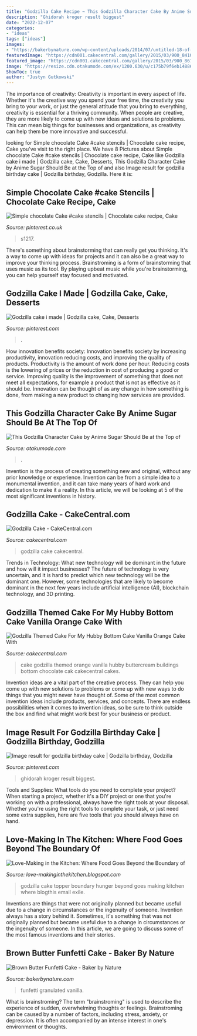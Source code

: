 ```yaml
---
title: "Godzilla Cake Recipe ~ This Godzilla Character Cake By Anime Sugar Should Be At The Top Of"
description: "Ghidorah kroger result biggest"
date: "2022-12-07"
categories:
- "ideas"
tags: ["ideas"]
images:
- "https://bakerbynature.com/wp-content/uploads/2014/07/untitled-18-of-38-1.jpg"
featuredImage: "https://cdn001.cakecentral.com/gallery/2015/03/900_841098dyny_img-20140517-02887.jpg"
featured_image: "https://cdn001.cakecentral.com/gallery/2015/03/900_867344hJuO_godzilla-cake.jpg"
image: "https://resize.cdn.otakumode.com/ex/1200.630/u/c175b79f6eb14886bb0269d05e5d188e.jpg"
ShowToc: true
author: "Justyn Gutkowski"
---
```



The importance of creativity:
Creativity is important in every aspect of life. Whether it's the creative way you spend your free time, the creativity you bring to your work, or just the general attitude that you bring to everything, creativity is essential for a thriving community. When people are creative, they are more likely to come up with new ideas and solutions to problems. This can mean big things for businesses and organizations, as creativity can help them be more innovative and successful.

	

		
looking for Simple chocolate Cake #cake stencils | Chocolate cake recipe, Cake you've visit to the right place. We have 8 Pictures about Simple chocolate Cake #cake stencils | Chocolate cake recipe, Cake like Godzilla cake i made | Godzilla cake, Cake, Desserts, This Godzilla Character Cake by Anime Sugar Should Be at the Top of and also Image result for godzilla birthday cake | Godzilla birthday, Godzilla. Here it is:
		
    
## Simple Chocolate Cake #cake Stencils | Chocolate Cake Recipe, Cake

<img loading=lazy src="https://i.pinimg.com/originals/ed/b4/29/edb429e9654c7eb508354a69f1d9e8cc.jpg" onerror="this.onerror=null;this.src='https://tse2.mm.bing.net/th?id=OIP.Edn1HIIzvXmftxfGO27EcwHaJ3&amp;pid=15.1';" alt="Simple chocolate Cake #cake stencils | Chocolate cake recipe, Cake">

_Source: pinterest.co.uk_

>s1217. 

	

There's something about brainstorming that can really get you thinking. It's a way to come up with ideas for projects and it can also be a great way to improve your thinking process. Brainstroming is a form of brainstorming that uses music as its tool. By playing upbeat music while you're brainstorming, you can help yourself stay focused and motivated.

    
## Godzilla Cake I Made | Godzilla Cake, Cake, Desserts

<img loading=lazy src="https://i.pinimg.com/originals/b2/32/b5/b232b5786fa7c9b3b76adb49b1a9ae98.jpg" onerror="this.onerror=null;this.src='https://tse1.mm.bing.net/th?id=OIP.5ga1UTPoW22_CZBC3dODzgHaFL&amp;pid=15.1';" alt="Godzilla cake i made | Godzilla cake, Cake, Desserts">

_Source: pinterest.com_

>. 

	

How innovation benefits society:
Innovation benefits society by increasing productivity, innovation reducing costs, and improving the quality of products. Productivity is the amount of work done per hour. Reducing costs is the lowering of prices or the reduction in cost of producing a good or service. Improving quality is the improvement of something that does not meet all expectations, for example a product that is not as effective as it should be. Innovation can be thought of as any change in how something is done, from making a new product to changing how services are provided.

    
## This Godzilla Character Cake By Anime Sugar Should Be At The Top Of

<img loading=lazy src="https://resize.cdn.otakumode.com/ex/1200.630/u/c175b79f6eb14886bb0269d05e5d188e.jpg" onerror="this.onerror=null;this.src='https://tse3.mm.bing.net/th?id=OIP.bPTGFAV5IhRFaM2kH1e8TgHaD4&amp;pid=15.1';" alt="This Godzilla Character Cake by Anime Sugar Should Be at the Top of">

_Source: otakumode.com_

>. 

	

Invention is the process of creating something new and original, without any prior knowledge or experience. Invention can be from a simple idea to a monumental invention, and it can take many years of hard work and dedication to make it a reality. In this article, we will be looking at 5 of the most significant inventions in history.

    
## Godzilla Cake - CakeCentral.com

<img loading=lazy src="https://cdn001.cakecentral.com/gallery/2015/03/900_867344hJuO_godzilla-cake.jpg" onerror="this.onerror=null;this.src='https://tse3.mm.bing.net/th?id=OIP.gcGrIWQu3IuBxX7pXxMRjgHaJ4&amp;pid=15.1';" alt="Godzilla Cake - CakeCentral.com">

_Source: cakecentral.com_

>godzilla cake cakecentral. 

	

Trends in Technology: What new technology will be dominant in the future and how will it impact businesses?
The future of technology is very uncertain, and it is hard to predict which new technology will be the dominant one. However, some technologies that are likely to become dominant in the next few years include artificial intelligence (AI), blockchain technology, and 3D printing.

    
## Godzilla Themed Cake For My Hubby Bottom Cake Vanilla Orange Cake With

<img loading=lazy src="https://cdn001.cakecentral.com/gallery/2015/03/900_841098dyny_img-20140517-02887.jpg" onerror="this.onerror=null;this.src='https://tse2.mm.bing.net/th?id=OIP.LeUR0qqCMTpl1_9DmLmFQAHaJ4&amp;pid=15.1';" alt="Godzilla Themed Cake For My Hubby Bottom Cake Vanilla Orange Cake With">

_Source: cakecentral.com_

>cake godzilla themed orange vanilla hubby buttercream buildings bottom chocolate cak cakecentral cakes. 

	

Invention ideas are a vital part of the creative process. They can help you come up with new solutions to problems or come up with new ways to do things that you might never have thought of. Some of the most common invention ideas include products, services, and concepts. There are endless possibilities when it comes to invention ideas, so be sure to think outside the box and find what might work best for your business or product.

    
## Image Result For Godzilla Birthday Cake | Godzilla Birthday, Godzilla

<img loading=lazy src="https://i.pinimg.com/originals/cb/66/53/cb6653d2e9efdfc13a465a36ef17ef1f.jpg" onerror="this.onerror=null;this.src='https://tse3.mm.bing.net/th?id=OIP.rQ5xlCDSSw6g8owkNxMxUQHaJ4&amp;pid=15.1';" alt="Image result for godzilla birthday cake | Godzilla birthday, Godzilla">

_Source: pinterest.com_

>ghidorah kroger result biggest. 

	

Tools and Supplies: What tools do you need to complete your project?
When starting a project, whether it's a DIY project or one that you're working on with a professional, always have the right tools at your disposal. Whether you're using the right tools to complete your task, or just need some extra supplies, here are five tools that you should always have on hand.

    
## Love-Making In The Kitchen: Where Food Goes Beyond The Boundary Of

<img loading=lazy src="https://1.bp.blogspot.com/-wmdhHBUwnx4/U4l__9vdmLI/AAAAAAAABxk/YWLAi98FhSA/s1600/IMG_1318.JPG" onerror="this.onerror=null;this.src='https://tse2.mm.bing.net/th?id=OIP.uHmGsr07YH12yIDLzweh2QHaJ4&amp;pid=15.1';" alt="Love-Making in the Kitchen: Where Food Goes Beyond the Boundary of">

_Source: love-makinginthekitchen.blogspot.com_

>godzilla cake topper boundary hunger beyond goes making kitchen where blogthis email exile. 

	

Inventions are things that were not originally planned but became useful due to a change in circumstances or the ingenuity of someone.
Invention always has a story behind it. Sometimes, it's something that was not originally planned but became useful due to a change in circumstances or the ingenuity of someone. In this article, we are going to discuss some of the most famous inventions and their stories.

    
## Brown Butter Funfetti Cake - Baker By Nature

<img loading=lazy src="https://bakerbynature.com/wp-content/uploads/2014/07/untitled-18-of-38-1.jpg" onerror="this.onerror=null;this.src='https://tse3.mm.bing.net/th?id=OIP.xU4oteDojscXEaxD2BXFKAHaJ7&amp;pid=15.1';" alt="Brown Butter Funfetti Cake - Baker by Nature">

_Source: bakerbynature.com_

>funfetti granulated vanilla. 

	

What is brainstroming?
The term "brainstroming" is used to describe the experience of sudden, overwhelming thoughts or feelings. Brainstroming can be caused by a number of factors, including stress, anxiety, or depression. It is often accompanied by an intense interest in one's environment or thoughts.

